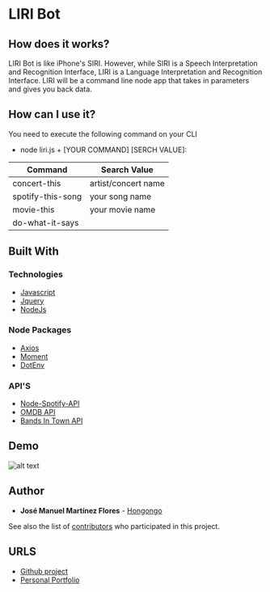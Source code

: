 # LIRI Bot

## How does it works?

LIRI Bot is like iPhone's SIRI. However, while SIRI is a Speech Interpretation and Recognition Interface, LIRI is a Language Interpretation and Recognition Interface. LIRI will be a command line node app that takes in parameters and gives you back data.

## How can I use it?

You need to execute the following command on your CLI 
* node liri.js + [YOUR COMMAND] [SERCH VALUE]:

Command | Search Value
------------ | -------------
concert-this | artist/concert name
spotify-this-song | your song name
movie-this | your movie name
do-what-it-says | 

## Built With
### Technologies 
* [Javascript](https://www.javascript.com/)
* [Jquery](https://jquery.com/)
* [NodeJs](https://nodejs.org/en/)

### Node Packages
* [Axios](https://www.npmjs.com/package/axios)
* [Moment](https://www.npmjs.com/package/moment)
* [DotEnv](https://www.npmjs.com/package/dotenv)

### API'S 
* [Node-Spotify-API](https://www.npmjs.com/package/node-spotify-api)
* [OMDB API](http://www.omdbapi.com/)
* [Bands In Town API](http://www.artists.bandsintown.com/bandsintown-api)

## Demo

![alt text](https://github.com/Hongongo/liri-node-app/blob/master/liri-node-app-demo.gif "Demo Gif")

## Author

* **José Manuel Martínez Flores** - [Hongongo](https://github.com/Hongongo/)

See also the list of [contributors](https://github.com/Hongongo/liri-node-app/graphs/contributors) who participated in this project.

## URLS

* [Github project](https://github.com/darkyer/liri-node-app)
* [Personal Portfolio](https://hongongo.github.io/Portfolio/)
